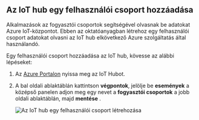 ## <a name="add-a-consumer-group-to-your-iot-hub"></a>Az IoT hub egy felhasználói csoport hozzáadása

Alkalmazások az fogyasztói csoportok segítségével olvasnak be adatokat Azure IoT-központot. Ebben az oktatóanyagban létrehoz egy felhasználói csoport adatokat olvasni az IoT hub elkövetkező Azure szolgáltatás által használandó.

Egy felhasználói csoport hozzáadása az IoT hub, kövesse az alábbi lépéseket:

1. Az [Azure Portalon](https://ms.portal.azure.com/) nyissa meg az IoT Hubot.
2. A bal oldali ablaktáblán kattintson **végpontok**, jelölje be **események** a középső panelen adjon meg egy nevet a **fogyasztói csoportok** a jobb oldali ablaktáblán, majd **mentése** .

   ![Az IoT hub egy felhasználói csoport létrehozása](../articles/iot-hub/media/iot-hub-create-consumer-group/1_iot-hub-create-consumer-group-azure.png)